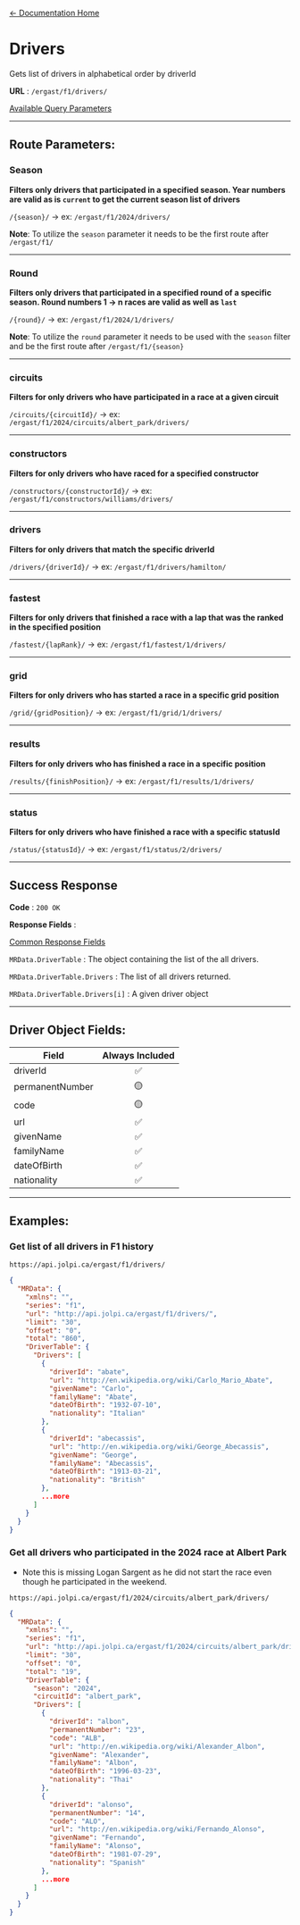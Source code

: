 [← Documentation Home](/docs/README.md)
# Drivers

Gets list of drivers in alphabetical order by driverId

**URL** : `/ergast/f1/drivers/`

[Available Query Parameters](docs/README.md#query-parameters)

---

## Route Parameters:

### Season

**Filters only drivers that participated in a specified season. Year numbers are valid as is `current` to get the current season list of drivers**

`/{season}/` -> ex: `/ergast/f1/2024/drivers/`

**Note**: To utilize the `season` parameter it needs to be the first route after `/ergast/f1/`

---

### Round

**Filters only drivers that participated in a specified round of a specific season. Round numbers 1 -> n races are valid as well as `last`**

`/{round}/` -> ex: `/ergast/f1/2024/1/drivers/`

**Note**: To utilize the `round` parameter it needs to be used with the `season` filter and be the first route after `/ergast/f1/{season}`

---

### circuits

**Filters for only drivers who have participated in a race at a given circuit**

`/circuits/{circuitId}/` -> ex: `/ergast/f1/2024/circuits/albert_park/drivers/`

---

### constructors

**Filters for only drivers who have raced for a specified constructor**

`/constructors/{constructorId}/` -> ex: `/ergast/f1/constructors/williams/drivers/`

---

### drivers

**Filters for only drivers that match the specific driverId**

`/drivers/{driverId}/` -> ex: `/ergast/f1/drivers/hamilton/`


---

### fastest

**Filters for only drivers that finished a race with a lap that was the ranked in the specified position**

`/fastest/{lapRank}/` -> ex: `/ergast/f1/fastest/1/drivers/`


---

### grid

**Filters for only drivers who has started a race in a specific grid position**

`/grid/{gridPosition}/` -> ex: `/ergast/f1/grid/1/drivers/`

---

### results

**Filters for only drivers who has finished a race in a specific position**

`/results/{finishPosition}/` -> ex: `/ergast/f1/results/1/drivers/`

---

### status

**Filters for only drivers who have finished a race with a specific statusId**

`/status/{statusId}/` -> ex: `/ergast/f1/status/2/drivers/`

---

## Success Response

**Code** : `200 OK`

**Response Fields** :

[Common Response Fields](./README.md#common-response-fields)

`MRData.DriverTable` : The object containing the list of the all drivers.

`MRData.DriverTable.Drivers` : The list of all drivers returned.

`MRData.DriverTable.Drivers[i]` : A given driver object

---

## Driver Object Fields:

|Field|Always Included|
|---|:---:|
|driverId| ✅ |
|permanentNumber|🟡|
|code|🟡|
|url|✅|
|givenName|✅|
|familyName|✅|
|dateOfBirth|✅|
|nationality|✅|

---

## Examples:

### Get list of all drivers in F1 history

`https://api.jolpi.ca/ergast/f1/drivers/`

```json
{
  "MRData": {
    "xmlns": "",
    "series": "f1",
    "url": "http://api.jolpi.ca/ergast/f1/drivers/",
    "limit": "30",
    "offset": "0",
    "total": "860",
    "DriverTable": {
      "Drivers": [
        {
          "driverId": "abate",
          "url": "http://en.wikipedia.org/wiki/Carlo_Mario_Abate",
          "givenName": "Carlo",
          "familyName": "Abate",
          "dateOfBirth": "1932-07-10",
          "nationality": "Italian"
        },
        {
          "driverId": "abecassis",
          "url": "http://en.wikipedia.org/wiki/George_Abecassis",
          "givenName": "George",
          "familyName": "Abecassis",
          "dateOfBirth": "1913-03-21",
          "nationality": "British"
        },
        ...more
      ]
    }
  }
}
```

### Get all drivers who participated in the 2024 race at Albert Park

* Note this is missing Logan Sargent as he did not start the race even though he participated in the weekend.

`https://api.jolpi.ca/ergast/f1/2024/circuits/albert_park/drivers/`

```json
{
  "MRData": {
    "xmlns": "",
    "series": "f1",
    "url": "http://api.jolpi.ca/ergast/f1/2024/circuits/albert_park/drivers/",
    "limit": "30",
    "offset": "0",
    "total": "19",
    "DriverTable": {
      "season": "2024",
      "circuitId": "albert_park",
      "Drivers": [
        {
          "driverId": "albon",
          "permanentNumber": "23",
          "code": "ALB",
          "url": "http://en.wikipedia.org/wiki/Alexander_Albon",
          "givenName": "Alexander",
          "familyName": "Albon",
          "dateOfBirth": "1996-03-23",
          "nationality": "Thai"
        },
        {
          "driverId": "alonso",
          "permanentNumber": "14",
          "code": "ALO",
          "url": "http://en.wikipedia.org/wiki/Fernando_Alonso",
          "givenName": "Fernando",
          "familyName": "Alonso",
          "dateOfBirth": "1981-07-29",
          "nationality": "Spanish"
        },
        ...more
      ]
    }
  }
}
```